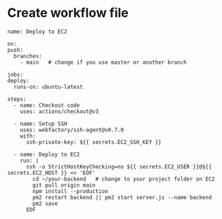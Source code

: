 # Create workflow file
    name: Deploy to EC2

    on:
    push:
      branches:
        - main   # change if you use master or another branch
  
    jobs:
    deploy:
      runs-on: ubuntu-latest

    steps:
      - name: Checkout code
        uses: actions/checkout@v3

      - name: Setup SSH
        uses: webfactory/ssh-agent@v0.7.0
        with:
          ssh-private-key: ${{ secrets.EC2_SSH_KEY }}

      - name: Deploy to EC2
        run: |
          ssh -o StrictHostKeyChecking=no ${{ secrets.EC2_USER }}@${{ secrets.EC2_HOST }} << 'EOF'
            cd ~/your-backend   # change to your project folder on EC2
            git pull origin main
            npm install --production
            pm2 restart backend || pm2 start server.js --name backend
            pm2 save
          EOF
